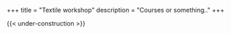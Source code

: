 +++
title = "Textile workshop"
description = "Courses or something.."
+++

{{< under-construction >}}